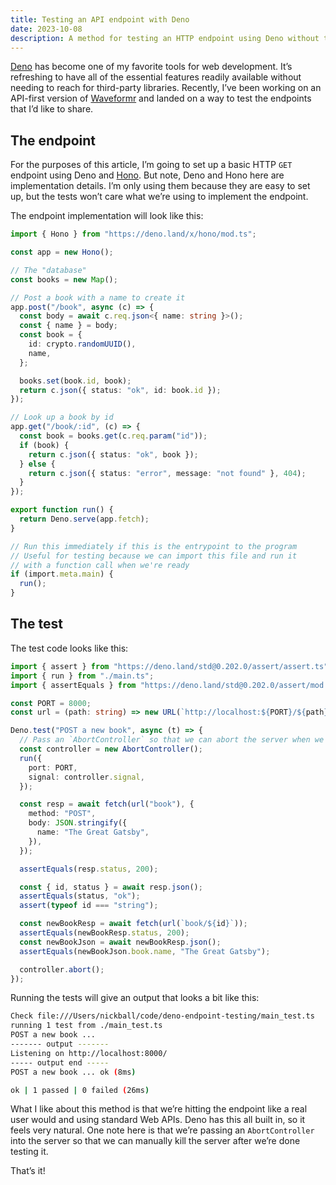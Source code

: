 ```yaml
---
title: Testing an API endpoint with Deno
date: 2023-10-08
description: A method for testing an HTTP endpoint using Deno without testing implementation details.
---
```


[Deno](https://deno.com/) has become one of my favorite tools for web development. It’s refreshing to have all of the essential features readily available without needing to reach for third-party libraries. Recently, I’ve been working on an API-first version of [Waveformr](https://waveformr.com/) and landed on a way to test the endpoints that I’d like to share.

## The endpoint

For the purposes of this article, I’m going to set up a basic HTTP `GET` endpoint using Deno and [Hono](https://hono.dev/). But note, Deno and Hono here are implementation details. I’m only using them because they are easy to set up, but the tests won’t care what we’re using to implement the endpoint.

The endpoint implementation will look like this:

```typescript
import { Hono } from "https://deno.land/x/hono/mod.ts";

const app = new Hono();

// The "database"
const books = new Map();

// Post a book with a name to create it
app.post("/book", async (c) => {
  const body = await c.req.json<{ name: string }>();
  const { name } = body;
  const book = {
    id: crypto.randomUUID(),
    name,
  };

  books.set(book.id, book);
  return c.json({ status: "ok", id: book.id });
});

// Look up a book by id
app.get("/book/:id", (c) => {
  const book = books.get(c.req.param("id"));
  if (book) {
    return c.json({ status: "ok", book });
  } else {
    return c.json({ status: "error", message: "not found" }, 404);
  }
});

export function run() {
  return Deno.serve(app.fetch);
}

// Run this immediately if this is the entrypoint to the program
// Useful for testing because we can import this file and run it
// with a function call when we're ready
if (import.meta.main) {
  run();
}
```

## The test

The test code looks like this:

```typescript
import { assert } from "https://deno.land/std@0.202.0/assert/assert.ts";
import { run } from "./main.ts";
import { assertEquals } from "https://deno.land/std@0.202.0/assert/mod.ts";

const PORT = 8000;
const url = (path: string) => new URL(`http://localhost:${PORT}/${path}`);

Deno.test("POST a new book", async (t) => {
  // Pass an `AbortController` so that we can abort the server when we're done
  const controller = new AbortController();
  run({
    port: PORT,
    signal: controller.signal,
  });

  const resp = await fetch(url("book"), {
    method: "POST",
    body: JSON.stringify({
      name: "The Great Gatsby",
    }),
  });

  assertEquals(resp.status, 200);

  const { id, status } = await resp.json();
  assertEquals(status, "ok");
  assert(typeof id === "string");

  const newBookResp = await fetch(url(`book/${id}`));
  assertEquals(newBookResp.status, 200);
  const newBookJson = await newBookResp.json();
  assertEquals(newBookJson.book.name, "The Great Gatsby");

  controller.abort();
});
```

Running the tests will give an output that looks a bit like this:

```sh
Check file:///Users/nickball/code/deno-endpoint-testing/main_test.ts
running 1 test from ./main_test.ts
POST a new book ...
------- output -------
Listening on http://localhost:8000/
----- output end -----
POST a new book ... ok (8ms)

ok | 1 passed | 0 failed (26ms)
```

What I like about this method is that we’re hitting the endpoint like a real user would and using standard Web APIs. Deno has this all built in, so it feels very natural. One note here is that we’re passing an `AbortController` into the server so that we can manually kill the server after we’re done testing it.

That’s it!
